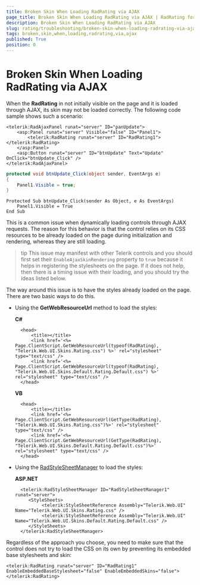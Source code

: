 ```yaml
---
title: Broken Skin When Loading RadRating via AJAX
page_title: Broken Skin When Loading RadRating via AJAX | RadRating for ASP.NET AJAX Documentation
description: Broken Skin When Loading RadRating via AJAX
slug: rating/troubleshooting/broken-skin-when-loading-radrating-via-ajax
tags: broken,skin,when,loading,radrating,via,ajax
published: True
position: 0
---
```


# Broken Skin When Loading RadRating via AJAX

When the **RadRating** in not initially visible on the page and it is loaded through AJAX, its skin may not be loaded correctly. The following code sample shows such a scenario:

````ASP.NET
<telerik:RadAjaxPanel runat="server" ID="panUpdate">
	<asp:Panel runat="server" Visible="false" ID="Panel1">
		<telerik:RadRating runat="server" ID="RadRating1"></telerik:RadRating>
	</asp:Panel>
	<asp:Button runat="server" ID="btnUpdate" Text="Update" OnClick="btnUpdate_Click" />
</telerik:RadAjaxPanel>
````

````C#
protected void btnUpdate_Click(object sender, EventArgs e)
{
	Panel1.Visible = true;
}			
````
````VB
Protected Sub btnUpdate_Click(sender As Object, e As EventArgs)
	Panel1.Visible = True
End Sub
````

This is a common issue when dynamically loading controls through AJAX requests. The reason for this behavior is that the control relies on its CSS resources to be already loaded on the page during initialization and rendering, whereas they are still loading.

>tip This issue may manifest with other Telerik controls and you should first set their `EnableAjaxSkinRendering` property to `true` because it helps in registering the stylesheets on the page. If it does not help, then there is a timing issue with their loading, and you should try the ideas listed below.

The way around this issue is to have the styles already loaded on the page. There are two basic ways to do this.

* Using the **GetWebResourceUrl** method to load the styles:

	**C#**

		<head>
			<title></title>
			<link href='<%= Page.ClientScript.GetWebResourceUrl(typeof(RadRating), "Telerik.Web.UI.Skins.Rating.css") %>' rel="stylesheet" type="text/css" />
			<link href='<%= Page.ClientScript.GetWebResourceUrl(typeof(RadRating), "Telerik.Web.UI.Skins.Default.Rating.Default.css") %>' rel="stylesheet" type="text/css" />
		</head>

	**VB**

		<head>
			<title></title>
			<link href='<%= Page.ClientScript.GetWebResourceUrl(GetType(RadRating), "Telerik.Web.UI.Skins.Rating.css")%>' rel="stylesheet" type="text/css" />
			<link href='<%= Page.ClientScript.GetWebResourceUrl(GetType(RadRating), "Telerik.Web.UI.Skins.Default.Rating.Default.css")%>' rel="stylesheet" type="text/css" />
		</head>

* Using the [RadStyleSheetManager](A2D2BFE9-F3FE-48F8-A3E6-5254D7491104) to load the styles:

	**ASP.NET**

		<telerik:RadStyleSheetManager ID="RadStyleSheetManager1" runat="server">
		   <StyleSheets>
				<telerik:StyleSheetReference Assembly="Telerik.Web.UI" Name="Telerik.Web.UI.Skins.Rating.css" />
				<telerik:StyleSheetReference Assembly="Telerik.Web.UI" Name="Telerik.Web.UI.Skins.Default.Rating.Default.css" />
		   </StyleSheets>
		</telerik:RadStyleSheetManager>

Regardless of the approach you choose, you need to make sure that the control does not try to load the CSS on its own by preventing its embedded base stylesheets and skin:

````ASP.NET
<telerik:RadRating runat="server" ID="RadRating1" EnableEmbeddedBaseStylesheet="false" EnableEmbeddedSkins="false">
</telerik:RadRating>
````


